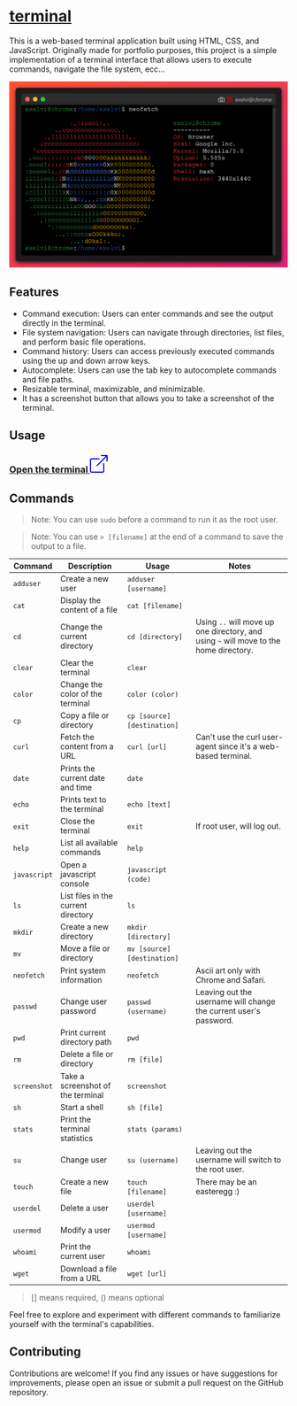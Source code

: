 # [terminal](https://exelvi.github.io/terminal)

This is a web-based terminal application built using HTML, CSS, and JavaScript. 
Originally made for portfolio purposes, this project is a simple implementation of a terminal interface that allows users to execute commands, navigate the file system, ecc...

![Terminal screen](assets/screen.png)

## Features

- Command execution: Users can enter commands and see the output directly in the terminal.
- File system navigation: Users can navigate through directories, list files, and perform basic file operations.
- Command history: Users can access previously executed commands using the up and down arrow keys.
- Autocomplete: Users can use the tab key to autocomplete commands and file paths.
- Resizable terminal, maximizable, and minimizable.
- It has a screenshot button that allows you to take a screenshot of the terminal.

## Usage

### [Open the terminal ![](/assets/box-arrow-up-right.svg)](https://exelvi.github.io/terminal)

## Commands


> Note: You can use `sudo` before a command to run it as the root user.

> Note: You can use `> [filename]` at the end of a command to save the output to a file.


| Command | Description | Usage | Notes |
| ------- | ----------- | ----- | ---- |
| `adduser` | Create a new user | `adduser [username]` | |
| `cat` | Display the content of a file | `cat [filename]` | |
| `cd` | Change the current directory | `cd [directory]` | Using `..` will move up one directory, and using `~` will move to the home directory. |
| `clear` | Clear the terminal | `clear` | |
| `color` | Change the color of the terminal | `color (color)` | |
| `cp` | Copy a file or directory | `cp [source] [destination]` | |
| `curl` | Fetch the content from a URL | `curl [url]` | Can't use the curl user-agent since it's a web-based terminal. |
| `date` | Prints the current date and time | `date` | |
| `echo` | Prints text to the terminal | `echo [text]` | |
| `exit` | Close the terminal | `exit` | If root user, will log out. |
| `help` | List all available commands | `help` | |
| `javascript` | Open a javascript console | `javascript (code)` | 
| `ls` | List files in the current directory | `ls` | |
| `mkdir` | Create a new directory | `mkdir [directory]` | |
| `mv` | Move a file or directory | `mv [source] [destination]` | |
| `neofetch` | Print system information | `neofetch` | Ascii art only with Chrome and Safari. |
| `passwd` | Change user password | `passwd (username)` | Leaving out the username will change the current user's password. |
| `pwd` | Print current directory path | `pwd` | |
| `rm` | Delete a file or directory | `rm [file]` | |
| `screenshot` | Take a screenshot of the terminal | `screenshot` | |
| `sh` | Start a shell | `sh [file]` | |
| `stats` | Print the terminal statistics | `stats (params)` | |
| `su` | Change user | `su (username)` | Leaving out the username will switch to the root user. |
| `touch` | Create a new file | `touch [filename]` | There may be an easteregg :) |
| `userdel` | Delete a user | `userdel [username]` | |
| `usermod` | Modify a user | `usermod [username]` | |
| `whoami` | Print the current user | `whoami` | |
| `wget` | Download a file from a URL | `wget [url]` | |
> [] means required, () means optional


Feel free to explore and experiment with different commands to familiarize yourself with the terminal's capabilities.

## Contributing

Contributions are welcome! If you find any issues or have suggestions for improvements, please open an issue or submit a pull request on the GitHub repository.

